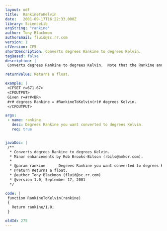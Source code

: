 ```yaml
---
layout: udf
title:  RankineToKelvin
date:   2001-09-17T16:22:33.000Z
library: ScienceLib
argString: "rankine"
author: Tony Blackmon
authorEmail: fluid@sc.rr.com
version: 1
cfVersion: CF5
shortDescription: Converts degrees Rankine to degrees Kelvin.
tagBased: false
description: |
 Converts degrees Rankine to degrees Kelvin.  Note that the Rankine and Kelvin temperature scales have an absolute zero (negative Rankine and Kelvin temperatures do not exist).  If a temperature below 0 Rankine (absolute 0) is passed, the funciton will return an invalid result.

returnValue: Returns a float.

example: |
 <CFSET r=671.67>
 <CFOUTPUT>
 Given r=#r#<BR>
 #r# degrees Rankine = #RankineToKelvin(r)# degrees Kelvin.
 </CFOUTPUT>

args:
 - name: rankine
   desc: Degrees Rankine you want converted to degrees Kelvin.
   req: true


javaDoc: |
 /**
  * Converts degrees Rankine to degrees Kelvin.
  * Minor enhancements by Rob Brooks-Bilson (rbils@amkor.com).
  * 
  * @param rankine      Degrees Rankine you want converted to degrees Kelvin. 
  * @return Returns a float. 
  * @author Tony Blackmon (fluid@sc.rr.com) 
  * @version 1.0, September 17, 2001 
  */

code: |
 function RankineToKelvin(rankine)
 {
   Return rankine/1.8;
 }

oldId: 275
---
```


